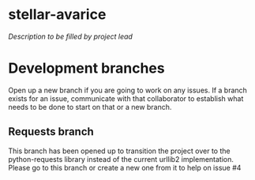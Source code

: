 # stellar-avarice
<i>Description to be filled by project lead</i>

# Development branches
Open up a new branch if you are going to work on any issues. If a branch exists for an issue, communicate with that collaborator to establish what needs to be done to start on that or a new branch. 

## Requests branch
This branch has been opened up to transition the project over to the python-requests library instead of the current urllib2 implementation. Please go to this branch or create a new one from it to help on issue #4
